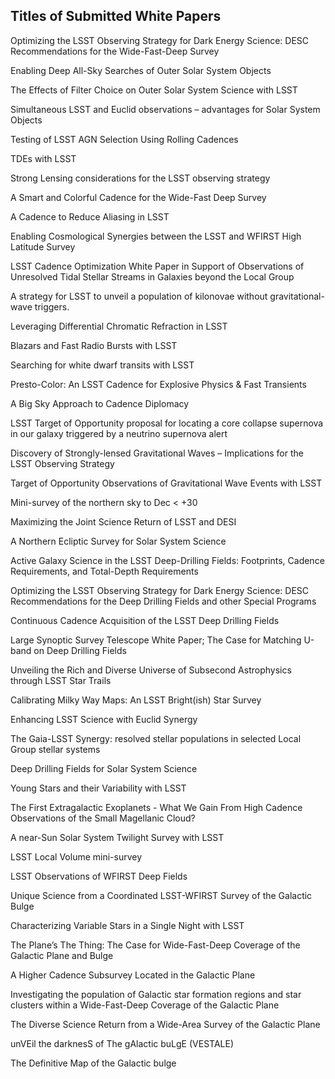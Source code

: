 Titles of Submitted White Papers
---------------------------------

Optimizing the LSST Observing Strategy for Dark Energy Science: DESC Recommendations for the Wide-Fast-Deep Survey

Enabling Deep All-Sky Searches of Outer Solar System Objects

The Effects of Filter Choice on Outer Solar System Science with LSST

Simultaneous LSST and Euclid observations – advantages for Solar System Objects

Testing of LSST AGN Selection Using Rolling Cadences

TDEs with LSST

Strong Lensing considerations for the LSST observing strategy

A Smart and Colorful Cadence for the Wide-Fast Deep Survey

A Cadence to Reduce Aliasing in LSST

Enabling Cosmological Synergies between the LSST and WFIRST High Latitude Survey

LSST Cadence Optimization White Paper in Support of Observations of Unresolved Tidal Stellar Streams in Galaxies beyond the Local Group

A strategy for LSST to unveil a population of kilonovae without gravitational-wave triggers.

Leveraging Differential Chromatic Refraction in LSST

Blazars and Fast Radio Bursts with LSST

Searching for white dwarf transits with LSST

Presto-Color: An LSST Cadence for Explosive Physics & Fast Transients

A Big Sky Approach to Cadence Diplomacy

LSST Target of Opportunity proposal for locating a core collapse supernova in our galaxy triggered by a neutrino supernova alert

Discovery of Strongly-lensed Gravitational Waves – Implications for the LSST Observing Strategy

Target of Opportunity Observations of Gravitational Wave Events with LSST

Mini-survey of the northern sky to Dec < +30

Maximizing the Joint Science Return of LSST and DESI

A Northern Ecliptic Survey for Solar System Science

Active Galaxy Science in the LSST Deep-Drilling Fields: Footprints, Cadence Requirements, and Total-Depth Requirements

Optimizing the LSST Observing Strategy for Dark Energy Science: DESC Recommendations for the Deep Drilling Fields and other Special Programs

Continuous Cadence Acquisition of the LSST Deep Drilling Fields

Large Synoptic Survey Telescope White Paper; The Case for Matching U-band on Deep Drilling Fields

Unveiling the Rich and Diverse Universe of Subsecond Astrophysics through LSST Star Trails

Calibrating Milky Way Maps: An LSST Bright(ish) Star Survey

Enhancing LSST Science with Euclid Synergy

The Gaia-LSST Synergy: resolved stellar populations in selected Local Group stellar systems

Deep Drilling Fields for Solar System Science

Young Stars and their Variability with LSST

The First Extragalactic Exoplanets - What We Gain From High Cadence Observations of the Small Magellanic Cloud?

A near-Sun Solar System Twilight Survey with LSST

LSST Local Volume mini-survey

LSST Observations of WFIRST Deep Fields

Unique Science from a Coordinated LSST-WFIRST Survey of the Galactic Bulge

Characterizing Variable Stars in a Single Night with LSST

The Plane’s The Thing: The Case for Wide-Fast-Deep Coverage of the Galactic Plane and Bulge

A Higher Cadence Subsurvey Located in the Galactic Plane

Investigating the population of Galactic star formation regions and star clusters within a Wide-Fast-Deep Coverage of the Galactic Plane

The Diverse Science Return from a Wide-Area Survey of the Galactic Plane

unVEil the darknesS of The gAlactic buLgE (VESTALE)

The Definitive Map of the Galactic bulge

